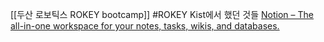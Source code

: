 [[두산 로보틱스 ROKEY bootcamp]]
#ROKEY
Kist에서 했던 것들
[Notion – The all-in-one workspace for your notes, tasks, wikis, and databases.](https://held-system-bea.notion.site/Intern-s-Work-and-Study-798084e6f9f64124b8bafe99e246b57b)
